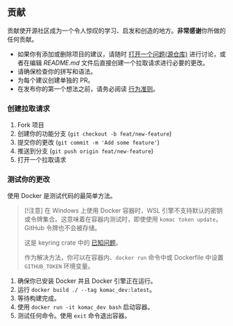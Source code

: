 ## 贡献

贡献使开源社区成为一个令人惊叹的学习、启发和创造的地方。**非常感谢**你所做的任何贡献。

* 如果你有添加或删除项目的建议，请随时 [打开一个问题(源仓库)](https://github.com/russellbanks/Komac/issues/new) 进行讨论，或者在编辑 *README.md* 文件后直接创建一个拉取请求进行必要的更改。
* 请确保检查你的拼写和语法。
* 为每个建议创建单独的 PR。
* 在发布你的第一个想法之前，请务必阅读 [行为准则](./CODE_OF_CONDUCT.md)。

### 创建拉取请求

1. Fork 项目
2. 创建你的功能分支 (`git checkout -b feat/new-feature`)
3. 提交你的更改 (`git commit -m 'Add some feature'`)
4. 推送到分支 (`git push origin feat/new-feature`)
5. 打开一个拉取请求

### 测试你的更改

使用 Docker 是测试代码的最简单方法。

> [!注意]
> 在 Windows 上使用 Docker 容器时，WSL 引擎不支持默认的密钥或令牌集合。这意味着在容器内测试时，即使使用 `komac token update`，GitHub 令牌也不会被存储。
> 
> 这是 keyring crate 中的 [已知问题](https://github.com/hwchen/keyring-rs/blob/47c8daf3e6178a2282ae3e8670d1ea7fa736b8cb/src/secret_service.rs#L73-L77)。
>
> 作为解决方法，你可以在容器内、`docker run` 命令中或 Dockerfile 中设置 `GITHUB_TOKEN` 环境变量。

1. 确保你已安装 Docker 并且 Docker 引擎正在运行。
2. 运行 `docker build ./ --tag komac_dev:latest`。
3. 等待构建完成。
4. 使用 `docker run -it komac_dev bash` 启动容器。
5. 测试任何命令。使用 `exit` 命令退出容器。